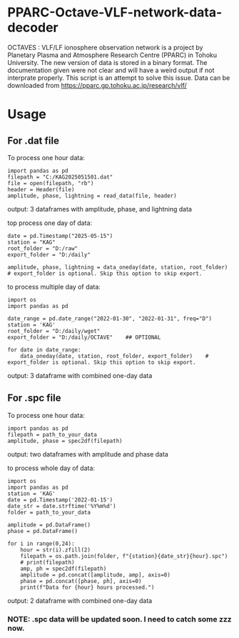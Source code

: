 # PPARC-Octave-VLF-network-data-decoder
OCTAVES : VLF/LF ionosphere observation network is a project by Planetary Plasma and Atmosphere Research Centre (PPARC) in Tohoku University.
The new version of data is stored in a binary format.
The documentation given were not clear and will have a weird output if not interprate properly.
This script is an attempt to solve this issue.
Data can be downloaded from https://pparc.gp.tohoku.ac.jp/research/vlf/

# Usage
## For .dat file
To process one hour data:
```
import pandas as pd
filepath = "C:/KAG2025051501.dat"
file = open(filepath, "rb")
header = Header(file)
amplitude, phase, lightning = read_data(file, header)

```
output: 3 dataframes with amplitude, phase, and lightning data

top process one day of data:
```
date = pd.Timestamp("2025-05-15")
station = "KAG"
root_folder = "D:/raw"
export_folder = "D:/daily"

amplitude, phase, lightning = data_oneday(date, station, root_folder)    # export_folder is optional. Skip this option to skip export.
```

to process multiple day of data:
```
import os
import pandas as pd

date_range = pd.date_range("2022-01-30", "2022-01-31", freq="D")
station = 'KAG'
root_folder = "D:/daily/wget"
export_folder = "D:/daily/OCTAVE"    ## OPTIONAL

for date in date_range:
    data_oneday(date, station, root_folder, export_folder)    # export_folder is optional. Skip this option to skip export.
```
output: 3 dataframe with combined one-day data

## For .spc file
To process one hour data:
```
import pandas as pd
filepath = path_to_your_data
amplitude, phase = spec2df(filepath)
```
output: two dataframes with amplitude and phase data

to process whole day of data:
```
import os
import pandas as pd
station = 'KAG'
date = pd.Timestamp('2022-01-15')
date_str = date.strftime('%Y%m%d')
folder = path_to_your_data

amplitude = pd.DataFrame()
phase = pd.DataFrame()

for i in range(0,24):
    hour = str(i).zfill(2)
    filepath = os.path.join(folder, f"{station}{date_str}{hour}.spc")
    # print(filepath)
    amp, ph = spec2df(filepath)
    amplitude = pd.concat([amplitude, amp], axis=0)
    phase = pd.concat([phase, ph], axis=0)
    print(f"Data for {hour} hours processed.")
```
output: 2 dataframe with combined one-day data
### NOTE: .spc data will be updated soon. I need to catch some zzz now.
